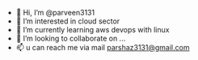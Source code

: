 - 👋 Hi, I’m @parveen3131
- 👀 I’m interested in cloud sector
- 🌱 I’m currently learning aws devops with linux
- 💞️ I’m looking to collaborate on ...
- 📫 u can reach me via mail parshaz3131@gmail.com

<!---
parveen3131/parveen3131 is a ✨ special ✨ repository because its `README.md` (this file) appears on your GitHub profile.
You can click the Preview link to take a look at your changes.
--->
